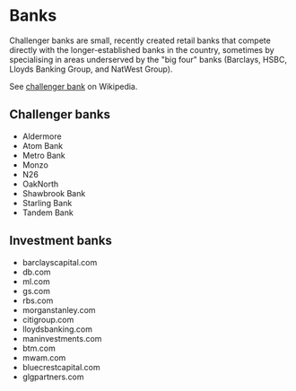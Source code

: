 # Banks

Challenger banks are small, recently created retail banks that compete directly
with the longer-established banks in the country, sometimes by specialising in
areas underserved by the "big four" banks (Barclays, HSBC, Lloyds Banking
Group, and NatWest Group).

See [challenger bank](https://en.wikipedia.org/wiki/Challenger_bank) on Wikipedia.

## Challenger banks
- Aldermore
- Atom Bank
- Metro Bank
- Monzo
- N26
- OakNorth
- Shawbrook Bank
- Starling Bank
- Tandem Bank

## Investment banks
- barclayscapital.com
- db.com
- ml.com
- gs.com
- rbs.com
- morganstanley.com
- citigroup.com
- lloydsbanking.com
- maninvestments.com
- btm.com
- mwam.com
- bluecrestcapital.com
- glgpartners.com

